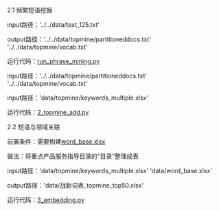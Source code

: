 2.1 频繁短语挖掘

input路径：'../../data/text_125.txt'

output路径：'../../data/topmine/partitioneddocs.txt' '../../data/topmine/vocab.txt'

运行代码：[run_phrase_mining.py](topmine%2Ftopmine-master%2Ftopmine_src%2Frun_phrase_mining.py)

input路径：'../../data/topmine/partitioneddocs.txt' '../../data/topmine/vocab.txt'

input路径：'data/topmine/keywords_multiple.xlsx'

运行代码：[2_topmine_add.py](topmine%2F2_topmine_add.py)

2.2 短语与领域关联

前置条件：需要构建[word_base.xlsx](topmine%2Fdata%2Fword_base.xlsx)

做法：将重点产品服务指导目录的“目录”整理成表

input路径：'data/topmine/keywords_multiple.xlsx' 'data/word_base.xlsx'

output路径：'data/战新词表_topmine_top50.xlsx'

运行代码：[3_embedding.py](topmine%2F3_embedding.py)



